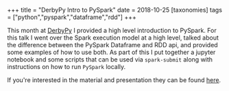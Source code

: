 +++
title = "DerbyPy Intro to PySpark"
date = 2018-10-25
[taxonomies]
tags = ["python","pyspark","dataframe","rdd"]
+++

This month at [DerbyPy](https://www.meetup.com/derbypy/) I provided a high
level introduction to PySpark. For this talk I went over the Spark execution
model at a high level, talked about the difference between the PySpark
Dataframe and RDD api, and provided some examples of how to use both. As part
of this I put together a jupyter notebook and some scripts that can be used via
`spark-submit` along with instructions on how to run `PySpark` locally.

If you're interested in the material and presentation they can be found
[here](https://git.burningdaylight.io/presentations).

